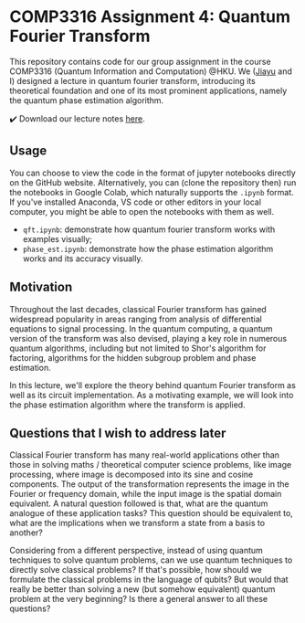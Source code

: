 # COMP3316 Assignment 4: Quantum Fourier Transform

This repository contains code for our group assignment in the course COMP3316 (Quantum Information and Computation) @HKU.  We ([Jiayu](https://github.com/vega-arclight) and I) designed a lecture in quantum fourier transform, introducing its theoretical foundation and one of its most prominent applications, namely the quantum phase estimation algorithm.

✔️ Download our lecture notes [here](https://wwwcielwww.github.io/files/comp3316_gp.pdf).

## Usage
You can choose to view the code in the format of jupyter notebooks directly on the GitHub website. Alternatively, you can (clone the repository then) run the notebooks in Google Colab, which naturally supports the `.ipynb` format. If you've installed Anaconda, VS code or other editors in your local computer, you might be able to open the notebooks with them as well.

- `qft.ipynb`: demonstrate how quantum fourier transform works with examples visually;
- `phase_est.ipynb`: demonstrate how the phase estimation algorithm works and its accuracy visually.


## Motivation
Throughout the last decades, classical Fourier transform has gained widespread popularity in areas ranging from analysis of differential equations to signal processing. In the quantum computing, a quantum version of the transform was also devised, playing a key role in numerous quantum algorithms, including but not limited to Shor's algorithm for factoring, algorithms for the hidden subgroup problem and phase estimation. 

In this lecture, we'll explore the theory behind quantum Fourier transform as well as its circuit implementation. As a motivating example, we will look into the phase estimation algorithm where the transform is applied. 

## Questions that I wish to address later
Classical Fourier transform has many real-world applications other than those in solving maths / theoretical computer science problems, like image processing, where image is decomposed into its sine and cosine components. The output of the transformation represents the image in the Fourier or frequency domain, while the input image is the spatial domain equivalent. A natural question followed is that, what are the quantum analogue of these application tasks? This question should be equivalent to, what are the implications when we transform a state from a basis to another? 

Considering from a different perspective, instead of using quantum techniques to solve quantum problems, can we use quantum techniques to directly solve classical problems? If that's possible, how should we formulate the classical problems in the language of qubits? But would that really be better than solving a new (but somehow equivalent) quantum problem at the very beginning? Is there a general answer to all these questions?
